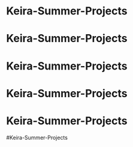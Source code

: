 # Keira-Summer-Projects
# Keira-Summer-Projects
# Keira-Summer-Projects
# Keira-Summer-Projects
# Keira-Summer-Projects
#Keira-Summer-Projects
